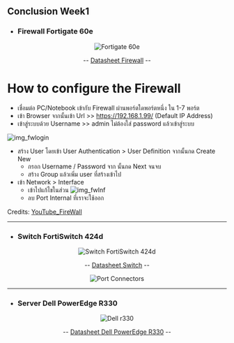 ## Conclusion Week1

- ### Firewall Fortigate 60e

<div align="center">

![Fortigate 60e](https://img5.pic.in.th/file/secure-sv1/Screenshot-2024-04-06-195913.png)

-- [Datasheet Firewall] --

[Datasheet Firewall]: https://www.firewalls.com/pub/media/wysiwyg/datasheets/Fortinet/FG-FW-60E.pdf

</div>

# How to configure the Firewall
* เชื่อมต่อ PC/Notebook เข้ากับ Firewall ผ่านพอร์ตใดพอร์ตหนึ่ง ใน 1-7 พอร์ต
* เข้า Browser จากนั้นเข้า Url >> https://192.168.1.99/ (Default IP Address)
* เข้าสู่ระบบด้วย Username >> admin ไม่ต้องใส่ password แล้วเข้าสู่ระบบ

![img_fwlogin](https://img5.pic.in.th/file/secure-sv1/Screenshot-2024-04-06-234327.png)
* สร้าง User โดยเข้า User Authentication > User Definition จากนั้นกด Create New
    * กรอก Username / Password จาก นั้นกด Next จนจบ
    * สร้าง Group แล้วเพิ่ม user ที่สร้างเข้าไป
* เข้า Network > Interface
    * เข้าไปแก้ไขในส่วน
    ![img_fwInf](https://i.postimg.cc/fLDDX915/Screenshot-2024-04-07-002414.png)
    * ลบ Port Internal ที่เราจะใช้ออก

Credits: [YouTube_FireWall]

[YouTube_FireWall]: https://www.youtube.com/watch?v=XcghOBrZANc&list=PLlEVCBdM7ELOSd9zLJNE3FrIMzZiWlSkm
---

- ### Switch FortiSwitch 424d

<div align="center">

![Switch FortiSwitch 424d](https://www.avfirewalls.com.au/images/FortiSwitch/FortiSwitch-424D.png)

-- [Datasheet Switch] --

[Datasheet Switch]: https://www.avfirewalls.com.au/FortiSwitch-424D.asp

![Port Connectors](https://img2.pic.in.th/pic/Screenshot-2024-04-06-201851.png)

</div>

---

- ### Server Dell PowerEdge R330

<div align="center">

![Dell r330](https://img2.pic.in.th/pic/h3t89sll.png)

-- [Datasheet Dell PowerEdge R330] --

[Datasheet Dell PowerEdge R330]:https://i.dell.com/sites/csdocuments/Shared-Content_data-Sheets_Documents/en/aa/Dell_PowerEdge_R330_SpecSheet_final.pdf

</div>
